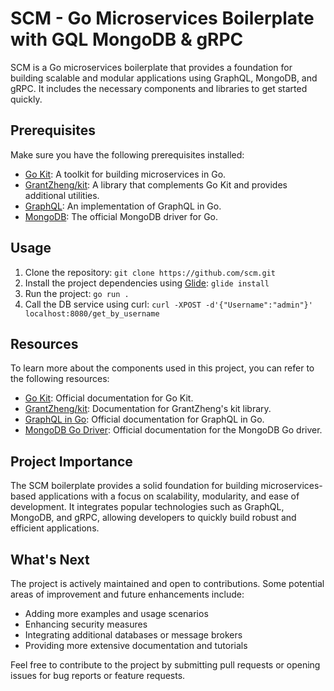 # SCM - Go Microservices Boilerplate with GQL MongoDB & gRPC

SCM is a Go microservices boilerplate that provides a foundation for building scalable and modular applications using GraphQL, MongoDB, and gRPC. It includes the necessary components and libraries to get started quickly.

## Prerequisites

Make sure you have the following prerequisites installed:

- [Go Kit](https://github.com/go-kit/kit): A toolkit for building microservices in Go.
- [GrantZheng/kit](https://github.com/GrantZheng/kit): A library that complements Go Kit and provides additional utilities.
- [GraphQL](https://github.com/graphql-go/graphql): An implementation of GraphQL in Go.
- [MongoDB](https://gopkg.in/mgo.v2): The official MongoDB driver for Go.

## Usage

1. Clone the repository: `git clone https://github.com/scm.git`
2. Install the project dependencies using [Glide](https://glide.sh/): `glide install`
3. Run the project: `go run .`
4. Call the DB service using curl: `curl -XPOST -d'{"Username":"admin"}' localhost:8080/get_by_username `

## Resources

To learn more about the components used in this project, you can refer to the following resources:

- [Go Kit](https://github.com/go-kit/kit): Official documentation for Go Kit.
- [GrantZheng/kit](https://github.com/GrantZheng/kit): Documentation for GrantZheng's kit library.
- [GraphQL in Go](https://github.com/graphql-go/graphql): Official documentation for GraphQL in Go.
- [MongoDB Go Driver](https://gopkg.in/mgo.v2): Official documentation for the MongoDB Go driver.

## Project Importance

The SCM boilerplate provides a solid foundation for building microservices-based applications with a focus on scalability, modularity, and ease of development. It integrates popular technologies such as GraphQL, MongoDB, and gRPC, allowing developers to quickly build robust and efficient applications.

## What's Next

The project is actively maintained and open to contributions. Some potential areas of improvement and future enhancements include:

- Adding more examples and usage scenarios
- Enhancing security measures
- Integrating additional databases or message brokers
- Providing more extensive documentation and tutorials

Feel free to contribute to the project by submitting pull requests or opening issues for bug reports or feature requests.
